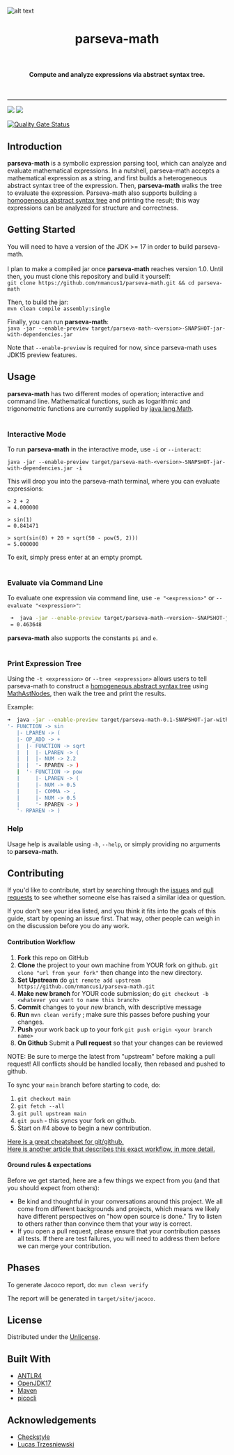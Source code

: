![alt text](assets/logo_transparent.png)
<h1 align="center"> parseva-math </h1> <br>
<h4 align="center"> Compute and analyze expressions via abstract syntax tree. </h4><br>  
<hr/>

 <a href="https://github.com/nmancus1/parseva-math/graphs/contributors">
        <img src="https://img.shields.io/github/contributors/nmancus1/parseva-math" /></a>
    <a href="https://github.com/nmancus1/parseva-math/commits/main">
        <img src="https://img.shields.io/github/commit-activity/m/nmancus1/parseva-math" /></a>

[![Quality Gate Status](https://sonarcloud.io/api/project_badges/measure?project=nmancus1_parseva-math&metric=alert_status)](https://sonarcloud.io/summary/new_code?id=nmancus1_parseva-math)


## Introduction

**parseva-math** is a symbolic expression parsing tool, which can analyze and evaluate mathematical expressions. In a nutshell, parseva-math accepts a mathematical expression as a string, and first builds a heterogeneous abstract syntax tree of the expression. Then, **parseva-math** walks the tree to evaluate the expression.  Parseva-math also supports building a [homogeneous 
abstract syntax tree](https://github.com/nmancus1/parseva-math/blob/main/docs/HOMOGENEOUS_AST.md) and printing the result; this way expressions can be
analyzed for structure and correctness.

## Getting Started
You will need to have a version of the JDK >= 17 in order to build parseva-math.<br/><br/>
I plan to make a compiled jar once **parseva-math** reaches version 1.0.  Until then, you must
clone this repository and build it yourself:\
`git clone https://github.com/nmancus1/parseva-math.git && cd parseva-math`

Then, to build the jar:\
`mvn clean compile assembly:single`

Finally, you can run **parseva-math**:\
`java -jar --enable-preview target/parseva-math-<version>-SNAPSHOT-jar-with-dependencies.jar`

Note that `--enable-preview` is required for now, since parseva-math uses JDK15 preview features.

## Usage
**parseva-math** has two different modes of operation; interactive and command line.  Mathematical
functions, such as logarithmic and trigonometric functions are currently supplied by 
[java.lang.Math](https://docs.oracle.com/javase/8/docs/api/java/lang/Math.html).
<br>
<br>

### **Interactive Mode**
To run **parseva-math** in the interactive mode, use `-i` or `--interact`:

`java -jar --enable-preview target/parseva-math-<version>-SNAPSHOT-jar-with-dependencies.jar -i`

This will drop you into the parseva-math terminal, where you can evaluate expressions:
```
> 2 + 2
= 4.000000

> sin(1)
= 0.841471

> sqrt(sin(0) + 20 + sqrt(50 - pow(5, 2)))
= 5.000000
```

To exit, simply press enter at an empty prompt.
<br>
<br>

### **Evaluate via Command Line**

To evaluate one expression via command line, use `-e "<expression>"` or 
`--evaluate "<expression>"`:
```bash
 ➜  java -jar --enable-preview target/parseva-math-<version>-SNAPSHOT-jar-with-dependencies.jar -e "atan(0.5)"
 = 0.463648
```
**parseva-math** also supports the constants `pi` and `e`.
<br>
<br>

### **Print Expression Tree**
Using the `-t <expression>` or `--tree <expression>` allows users to tell parseva-math to construct a [homogeneous abstract syntax tree](https://github.com/nmancus1/parseva-math/blob/main/docs/HOMOGENEOUS_AST.md) using [MathAstNodes](https://github.com/nmancus1/parseva-math/blob/main/src/main/java/parsevamath/tools/MathAstNode.java), then walk the tree and print the results.   

 Example:

```bash
➜  java -jar --enable-preview target/parseva-math-0.1-SNAPSHOT-jar-with-dependencies.jar -t "sin(sqrt(2.2) + pow(0.5,0.5))"
'- FUNCTION -> sin
   |- LPAREN -> (
   |- OP_ADD -> +
   |  |- FUNCTION -> sqrt
   |  |  |- LPAREN -> (
   |  |  |- NUM -> 2.2
   |  |  '- RPAREN -> )
   |  '- FUNCTION -> pow
   |     |- LPAREN -> (
   |     |- NUM -> 0.5
   |     |- COMMA -> ,
   |     |- NUM -> 0.5
   |     '- RPAREN -> )
   '- RPAREN -> )

```

### **Help**

Usage help is available using `-h`, `--help`, or simply providing no arguments to **parseva-math**.

## Contributing

If you'd like to contribute, start by searching through the 
[issues](https://github.com/nmancus1/parseva-math/issues)
and [pull requests](https://github.com/nmancus1/parseva-math/pulls) to see whether someone else has
raised a similar idea or question.

If you don't see your idea listed, and you think it fits into the goals of this guide, start by opening 
an issue first. That way, other people can weigh in on the discussion before you do any work.
  
#### Contribution Workflow

1. **Fork** this repo on GitHub
2. **Clone** the project to your own machine from YOUR fork on github. `git clone "url from your fork"` then change into
   the new directory.
3. **Set Upstream** do `git remote add upstream https://github.com/nmancus1/parseva-math.git`
4. **Make new branch** for YOUR code submission; do `git checkout -b 
   <whatever you want to name this branch>`
4. **Commit** changes to your *new* branch, with descriptive message
5. **Run** `mvn clean verify` ; make sure this passes before pushing your changes.
5. **Push** your work back up to your fork `git push origin <your branch name>`
6. **On Github** Submit a **Pull request** so that your changes can be reviewed

NOTE: Be sure to merge the latest from "upstream" before making a pull request!
All conflicts should be handled locally, then rebased and pushed to github.

To sync your `main` branch before starting to code, do:

1. `git checkout main`
2. `git fetch --all`
3. `git pull upstream main`
4. `git push` - this syncs your fork on github.
5. Start on #4 above to begin a new contribution.

[Here is a great cheatsheet for git/github.](https://education.github.com/git-cheat-sheet-education.pdf) <br/>
[Here is another article that describes this exact workflow, in more detail.](https://blog.scottlowe.org/2015/01/27/using-fork-branch-git-workflow/)

#### Ground rules & expectations

Before we get started, here are a few things we expect from you (and that you should expect from others):

* Be kind and thoughtful in your conversations around this project. We all come from different backgrounds and projects,
  which means we likely have different perspectives on "how open source is done." Try to listen to others rather than
  convince them that your way is correct.
* If you open a pull request, please ensure that your contribution passes all tests. If there are test failures, you
  will need to address them before we can merge your contribution.
  
## Phases

To generate Jacoco report, do:
`mvn clean verify`

The report will be generated in `target/site/jacoco`.

## License
Distributed under the [Unlicense](https://unlicense.org/). 

## Built With
* [ANTLR4](https://github.com/antlr/antlr4)
* [OpenJDK17](https://openjdk.java.net/projects/jdk/17/)
* [Maven](https://maven.apache.org/)
* [picocli](https://picocli.info/)

## Acknowledgements
* [Checkstyle](https://github.com/checkstyle/checkstyle)
* [Lucas Trzesniewski](https://github.com/ltrzesniewski)
